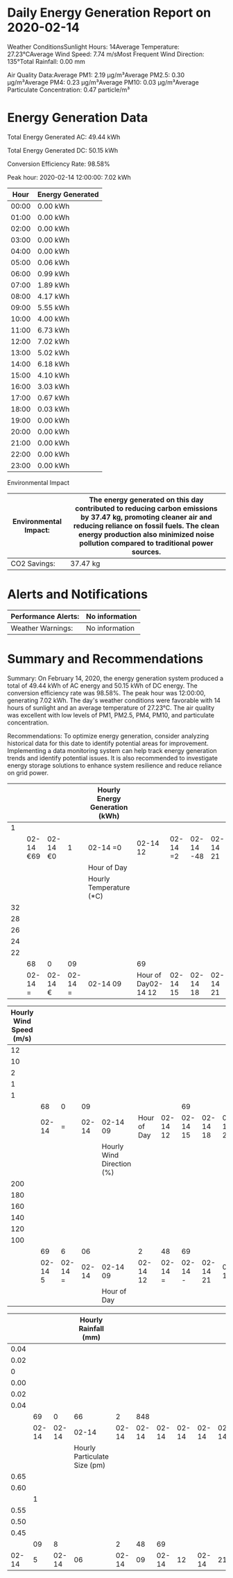 # Daily Energy Generation Report on 2020-02-14

Weather ConditionsSunlight Hours: 14Average Temperature: 27.23°CAverage Wind Speed: 7.74 m/sMost Frequent Wind Direction: 135°Total Rainfall: 0.00 mm

Air Quality Data:Average PM1: 2.19 μg/m³Average PM2.5: 0.30 μg/m³Average PM4: 0.23 μg/m³Average PM10: 0.03 μg/m³Average Particulate Concentration: 0.47 particle/m³

# Energy Generation Data

Total Energy Generated AC: 49.44 kWh

Total Energy Generated DC: 50.15 kWh

Conversion Efficiency Rate: 98.58%

Peak hour: 2020-02-14 12:00:00: 7.02 kWh

|Hour|Energy Generated|
|---|---|
|00:00|0.00 kWh|
|01:00|0.00 kWh|
|02:00|0.00 kWh|
|03:00|0.00 kWh|
|04:00|0.00 kWh|
|05:00|0.06 kWh|
|06:00|0.99 kWh|
|07:00|1.89 kWh|
|08:00|4.17 kWh|
|09:00|5.55 kWh|
|10:00|4.00 kWh|
|11:00|6.73 kWh|
|12:00|7.02 kWh|
|13:00|5.02 kWh|
|14:00|6.18 kWh|
|15:00|4.10 kWh|
|16:00|3.03 kWh|
|17:00|0.67 kWh|
|18:00|0.03 kWh|
|19:00|0.00 kWh|
|20:00|0.00 kWh|
|21:00|0.00 kWh|
|22:00|0.00 kWh|
|23:00|0.00 kWh|

Environmental Impact

|Environmental Impact:|The energy generated on this day contributed to reducing carbon emissions by 37.47 kg, promoting cleaner air and reducing reliance on fossil fuels. The clean energy production also minimized noise pollution compared to traditional power sources.|
|---|---|
|CO2 Savings:|37.47 kg|

# Alerts and Notifications

|Performance Alerts:|No information|
|---|---|
|Weather Warnings:|No information|

# Summary and Recommendations

Summary: On February 14, 2020, the energy generation system produced a total of 49.44 kWh of AC energy and 50.15 kWh of DC energy. The conversion efficiency rate was 98.58%. The peak hour was 12:00:00, generating 7.02 kWh. The day's weather conditions were favorable with 14 hours of sunlight and an average temperature of 27.23°C. The air quality was excellent with low levels of PM1, PM2.5, PM4, PM10, and particulate concentration.

Recommendations: To optimize energy generation, consider analyzing historical data for this date to identify potential areas for improvement. Implementing a data monitoring system can help track energy generation trends and identify potential issues. It is also recommended to investigate energy storage solutions to enhance system resilience and reduce reliance on grid power.

| | | | |Hourly Energy Generation (kWh)| | | | | |
|---|---|---|---|---|---|---|---|---|---|
|1| | | | | | | | | |
| |02-14 €69|02-14 €0|1|02-14 =0|02-14 12|02-14 =2|02-14 -48|02-14 21|02-15 =69|
| | | | |Hour of Day| | | | | |
| | | | |Hourly Temperature (*C)| | | | | |
|32| | | | | | | | | |
|28| | | | | | | | | |
|26| | | | | | | | | |
|24| | | | | | | | | |
|22| | | | | | | | | |
| |68|0|09| |69| | | | |
| |02-14 =|02-14 €|02-14 =|02-14 09|Hour of Day02-14 12|02-14 15|02-14 18|02-14 21|02-15 [|

|Hourly Wind Speed (m/s)| | | | | | | | | | |
|---|---|---|---|---|---|---|---|---|---|---|
|12| | | | | | | | | | |
|10| | | | | | | | | | |
|2| | | | | | | | | | |
|1| | | | | | | | | | |
|1| | | | | | | | | | |
| |68|0|09| | | |69| | | |
| |02-14|=|02-14|02-14 09|Hour of Day|02-14 12|02-14 15|02-14 18|02-14 21|02-15|
| | | | |Hourly Wind Direction (%)| | | | | | |
|200| | | | | | | | | | |
|180| | | | | | | | | | |
|160| | | | | | | | | | |
|140| | | | | | | | | | |
|120| | | | | | | | | | |
|100| | | | | | | | | | |
| |69|6|06| |2|48|69| | | |
| |02-14 5|02-14 =|02-14|02-14 09|02-14 12|02-14 =|02-14 -|02-14 21|02-15| |
| | | | |Hour of Day| | | | | | |

| | | |Hourly Rainfall (mm)| | | | | | | | | |
|---|---|---|---|---|---|---|---|---|---|---|---|---|
|0.04| | | | | | | | | | | | |
|0.02| | | | | | | | | | | | |
|0| | | | | | | | | | | | |
|0.00| | | | | | | | | | | | |
|0.02| | | | | | | | | | | | |
|0.04| | | | | | | | | | | | |
| |69|0|66|2|848| | | | | | | |
| |02-14|02-14|02-14|02-14|02-14|02-14|02-14|02-14|02-14|02-14|02-15|00|
| | | |Hourly Particulate Size (pm)| | | | | | | | | |
|0.65| | | | | | | | | | | | |
|0.60| | | | | | | | | | | | |
| |1| | | | | | | | | | | |
|0.55| | | | | | | | | | | | |
|0.50| | | | | | | | | | | | |
|0.45| | | | | | | | | | | | |
| |09|8| |2|48|69| | | | | | |
|02-14|5|02-14|06|02-14|09|02-14|12|02-14|21|02-15| | |